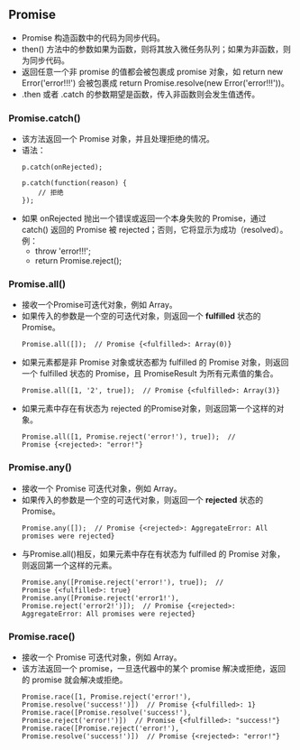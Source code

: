 ## Promise
+ Promise 构造函数中的代码为同步代码。
+ then() 方法中的参数如果为函数，则将其放入微任务队列；如果为非函数，则为同步代码。
+ 返回任意一个非 promise 的值都会被包裹成 promise 对象，如 return new Error('error!!!') 会被包裹成 return Promise.resolve(new Error('error!!!'))。
+ .then 或者 .catch 的参数期望是函数，传入非函数则会发生值透传。

### Promise.catch()
+ 该方法返回一个 Promise 对象，并且处理拒绝的情况。
+ 语法：
    ```
    p.catch(onRejected);

    p.catch(function(reason) {
        // 拒绝
    });
    ```
+ 如果 onRejected 抛出一个错误或返回一个本身失败的 Promise，通过 catch() 返回的 Promise 被 rejected；否则，它将显示为成功（resolved）。例：
    + throw 'error!!!';
    + return Promise.reject();

### Promise.all()
+ 接收一个Promise可迭代对象，例如 Array。
+ 如果传入的参数是一个空的可迭代对象，则返回一个 **fulfilled** 状态的Promise。
    ```
    Promise.all([]);  // Promise {<fulfilled>: Array(0)}
    ```
+ 如果元素都是非 Promise 对象或状态都为 fulfilled 的 Promise 对象，则返回一个 fulfilled 状态的 Promise，且 PromiseResult 为所有元素值的集合。
    ```
    Promise.all([1, '2', true]);  // Promise {<fulfilled>: Array(3)}
    ```
+ 如果元素中存在有状态为 rejected 的Promise对象，则返回第一个这样的对象。
    ```
    Promise.all([1, Promise.reject('error!'), true]);  // Promise {<rejected>: "error!"}
    ```

### Promise.any()
+ 接收一个 Promise 可迭代对象，例如 Array。
+ 如果传入的参数是一个空的可迭代对象，则返回一个 **rejected** 状态的 Promise。
    ```
    Promise.any([]);  // Promise {<rejected>: AggregateError: All promises were rejected}
    ```
+ 与Promise.all()相反，如果元素中存在有状态为 fulfilled 的 Promise 对象，则返回第一个这样的元素。
    ```
    Promise.any([Promise.reject('error!'), true]);  // Promise {<fulfilled>: true} 
    Promise.any([Promise.reject('error1!'), Promise.reject('error2!')]);  // Promise {<rejected>: AggregateError: All promises were rejected}
    ```

### Promise.race()
+ 接收一个 Promise 可迭代对象，例如 Array。
+ 该方法返回一个 promise，一旦迭代器中的某个 promise 解决或拒绝，返回的 promise 就会解决或拒绝。
    ```
    Promise.race([1, Promise.reject('error!'), Promise.resolve('success!')])  // Promise {<fulfilled>: 1}
    Promise.race([Promise.resolve('success!'), Promise.reject('error!')])  // Promise {<fulfilled>: "success!"}
    Promise.race([Promise.reject('error!'), Promise.resolve('success!')])  // Promise {<rejected>: "error!"}
    ```

